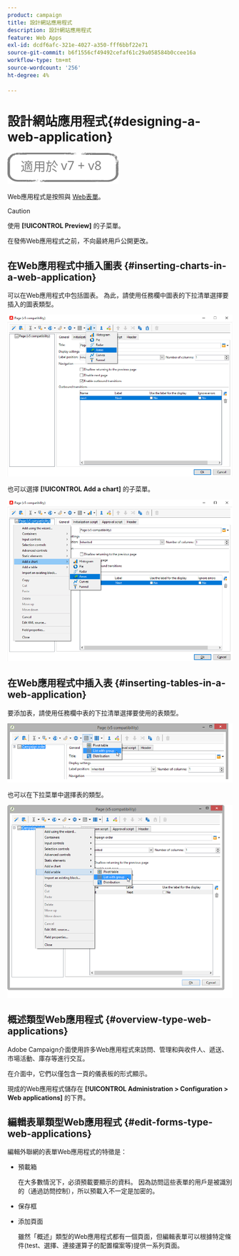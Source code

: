 ```yaml
---
product: campaign
title: 設計網站應用程式
description: 設計網站應用程式
feature: Web Apps
exl-id: dcdf6afc-321e-4027-a350-fff6bbf22e71
source-git-commit: b6f1556cf49492cefaf61c29a058584b0ccee16a
workflow-type: tm+mt
source-wordcount: '256'
ht-degree: 4%

---
```


# 設計網站應用程式{#designing-a-web-application}

![](../../assets/common.svg)

Web應用程式是按照與 [Web表單](about-web-forms.md)。

>[!CAUTION]
>
>使用 **[!UICONTROL Preview]** 的子菜單。
>
>在發佈Web應用程式之前，不向最終用戶公開更改。

## 在Web應用程式中插入圖表 {#inserting-charts-in-a-web-application}

可以在Web應用程式中包括圖表。 為此，請使用任務欄中圖表的下拉清單選擇要插入的圖表類型。

![](assets/s_ncs_admin_webapps_bar_graph.png)

也可以選擇 **[!UICONTROL Add a chart]** 的子菜單。

![](assets/s_ncs_admin_webapps_graph.png)

## 在Web應用程式中插入表 {#inserting-tables-in-a-web-application}

要添加表，請使用任務欄中表的下拉清單選擇要使用的表類型。

![](assets/s_ncs_admin_webapps_bar_table.png)

也可以在下拉菜單中選擇表的類型。

![](assets/s_ncs_admin_webapps_table.png)

## 概述類型Web應用程式 {#overview-type-web-applications}

Adobe Campaign介面使用許多Web應用程式來訪問、管理和與收件人、遞送、市場活動、庫存等進行交互。

在介面中，它們以僅包含一頁的儀表板的形式顯示。

現成的Web應用程式儲存在 **[!UICONTROL Administration > Configuration > Web applications]** 的下界。

## 編輯表單類型Web應用程式 {#edit-forms-type-web-applications}

編輯外聯網的表單Web應用程式的特徵是：

* 預載箱

   在大多數情況下，必須預載要顯示的資料。 因為訪問這些表單的用戶是被識別的（通過訪問控制），所以預載入不一定是加密的。

* 保存框
* 添加頁面

   雖然「概述」類型的Web應用程式都有一個頁面，但編輯表單可以根據特定條件(test、選擇、連接運算子的配置檔案等)提供一系列頁面。

